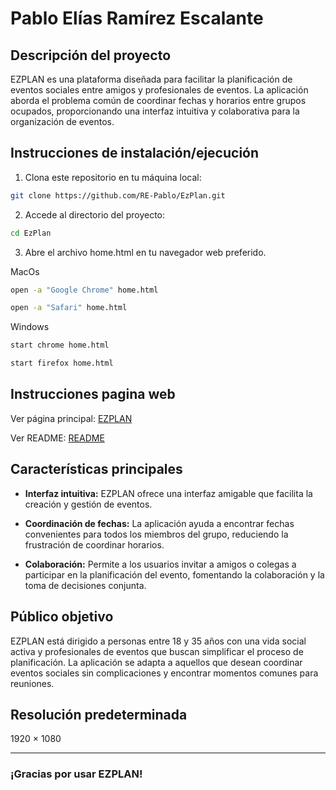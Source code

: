 # Pablo Elías Ramírez Escalante

## Descripción del proyecto

EZPLAN es una plataforma diseñada para facilitar la planificación de eventos sociales entre amigos y profesionales de eventos. La aplicación aborda el problema común de coordinar fechas y horarios entre grupos ocupados, proporcionando una interfaz intuitiva y colaborativa para la organización de eventos.

## Instrucciones de instalación/ejecución

1. Clona este repositorio en tu máquina local:

```bash
git clone https://github.com/RE-Pablo/EzPlan.git
```

2. Accede al directorio del proyecto:

```bash
cd EzPlan
```

3. Abre el archivo home.html en tu navegador web preferido.

MacOs
```bash
open -a "Google Chrome" home.html
```
```bash
open -a "Safari" home.html
```
Windows
```bash
start chrome home.html
```
```bash
start firefox home.html
```
## Instrucciones pagina web
Ver página principal: [EZPLAN](home.html)

Ver README: [README](https://re-pablo.github.io/EzPlan/)

## Características principales

- **Interfaz intuitiva:** EZPLAN ofrece una interfaz amigable que facilita la creación y gestión de eventos.
  
- **Coordinación de fechas:** La aplicación ayuda a encontrar fechas convenientes para todos los miembros del grupo, reduciendo la frustración de coordinar horarios.

- **Colaboración:** Permite a los usuarios invitar a amigos o colegas a participar en la planificación del evento, fomentando la colaboración y la toma de decisiones conjunta.

## Público objetivo

EZPLAN está dirigido a personas entre 18 y 35 años con una vida social activa y profesionales de eventos que buscan simplificar el proceso de planificación. La aplicación se adapta a aquellos que desean coordinar eventos sociales sin complicaciones y encontrar momentos comunes para reuniones.

## Resolución predeterminada
1920 × 1080

---
### ¡Gracias por usar EZPLAN!